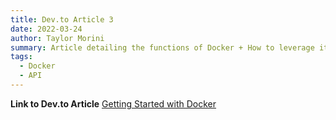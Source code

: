 ```yaml
---
title: Dev.to Article 3
date: 2022-03-24
author: Taylor Morini
summary: Article detailing the functions of Docker + How to leverage it for specific projects
tags:
  - Docker
  - API
---
```


**Link to Dev.to Article**
[Getting Started with Docker](https://dev.to/taylormorini/getting-started-with-docker-36en)